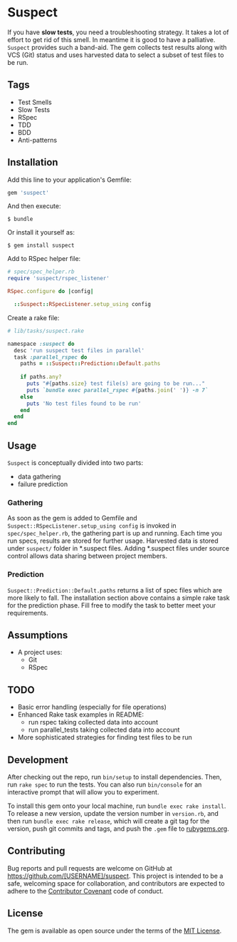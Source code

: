 # Suspect

If you have **slow tests**, you need a troubleshooting strategy. It takes a lot of effort to get rid of this smell. In meantime it is good to have a palliative. `Suspect` provides such a band-aid. The gem collects test results along with VCS (Git) status and uses harvested data to select a subset of test files to be run.

## Tags

* Test Smells
* Slow Tests
* RSpec
* TDD
* BDD
* Anti-patterns

## Installation

Add this line to your application's Gemfile:

```ruby
gem 'suspect'
```

And then execute:

    $ bundle

Or install it yourself as:

    $ gem install suspect

Add to RSpec helper file:

```ruby
# spec/spec_helper.rb
require 'suspect/rspec_listener'

RSpec.configure do |config|

  ::Suspect::RSpecListener.setup_using config

```

Create a rake file:

```ruby
# lib/tasks/suspect.rake

namespace :suspect do
  desc 'run suspect test files in parallel'
  task :parallel_rspec do
    paths = ::Suspect::Prediction::Default.paths
    
    if paths.any?
      puts "#{paths.size} test file(s) are going to be run..."
      puts `bundle exec parallel_rspec #{paths.join(' ')} -n 7`
    else
      puts 'No test files found to be run'
    end
  end
end
```

## Usage

`Suspect` is conceptually divided into two parts:
* data gathering
* failure prediction

### Gathering

As soon as the gem is added to Gemfile and `Suspect::RSpecListener.setup_using config` is invoked in `spec/spec_helper.rb`, the gathering part is up and running. Each time you run specs, results are stored for further usage. Harvested data is stored under `suspect/` folder in *.suspect files. Adding *.suspect files under source control allows data sharing between project members.

### Prediction

`Suspect::Prediction::Default.paths` returns a list of spec files which are more likely to fall. The installation section above contains a simple rake task for the prediction phase. Fill free to modify the task to better meet your requirements.

## Assumptions

* A project uses:
  * Git
  * RSpec
  
## TODO  

* Basic error handling (especially for file operations)
* Enhanced Rake task examples in README:
  * run rspec taking collected data into account
  * run parallel_tests taking collected data into account
* More sophisticated strategies for finding test files to be run

## Development

After checking out the repo, run `bin/setup` to install dependencies. Then, run `rake spec` to run the tests. You can also run `bin/console` for an interactive prompt that will allow you to experiment.

To install this gem onto your local machine, run `bundle exec rake install`. To release a new version, update the version number in `version.rb`, and then run `bundle exec rake release`, which will create a git tag for the version, push git commits and tags, and push the `.gem` file to [rubygems.org](https://rubygems.org).

## Contributing

Bug reports and pull requests are welcome on GitHub at https://github.com/[USERNAME]/suspect. This project is intended to be a safe, welcoming space for collaboration, and contributors are expected to adhere to the [Contributor Covenant](http://contributor-covenant.org) code of conduct.


## License

The gem is available as open source under the terms of the [MIT License](http://opensource.org/licenses/MIT).

